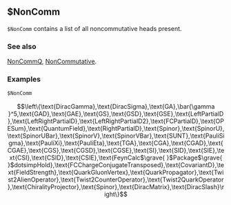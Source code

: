##  $NonComm

`$NonComm` contains a list of all noncommutative heads present.

### See also

[NonCommQ](NonCommQ), [NonCommutative](NonCommutative).

### Examples

```mathematica
$NonComm
```

$$\left\{\text{DiracGamma},\text{DiracSigma},\text{GA},\bar{\gamma }^5,\text{GAD},\text{GAE},\text{GS},\text{GSD},\text{GSE},\text{LeftPartialD},\text{LeftRightPartialD},\text{LeftRightPartialD2},\text{FCPartialD},\text{OPESum},\text{QuantumField},\text{RightPartialD},\text{Spinor},\text{SpinorU},\text{SpinorUBar},\text{SpinorV},\text{SpinorVBar},\text{SUNT},\text{PauliSigma},\text{PauliXi},\text{PauliEta},\text{TGA},\text{CGA},\text{CGAD},\text{CGAE},\text{CGS},\text{CGSD},\text{CGSE},\text{SI},\text{SID},\text{SIE},\text{CSI},\text{CSID},\text{CSIE},\text{FeynCalc$\grave{ }$Package$\grave{ }$dotsimpHold},\text{FCChargeConjugateTransposed},\text{CovariantD},\text{FieldStrength},\text{QuarkGluonVertex},\text{QuarkPropagator},\text{Twist2AlienOperator},\text{Twist2CounterOperator},\text{Twist2QuarkOperator},\text{ChiralityProjector},\text{Spinor},\text{DiracMatrix},\text{DiracSlash}\right\}$$